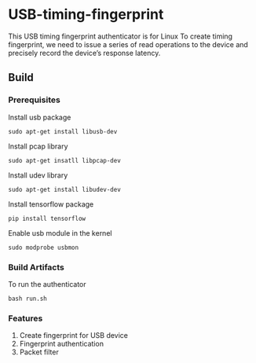 # USB-timing-fingerprint
This USB timing fingerprint authenticator is for Linux
To create timing fingerprint, we need to issue a series of read operations to the device and precisely record the device’s response latency.
## Build
### Prerequisites
Install usb package
```
sudo apt-get install libusb-dev
```

Install pcap library
```
sudo apt-get insatll libpcap-dev
```

Install udev library
```
sudo apt-get install libudev-dev
```
Install tensorflow package
```
pip install tensorflow
```
Enable usb module in the kernel
```
sudo modprobe usbmon
```

### Build Artifacts
To run the authenticator
```
bash run.sh
```
### Features
1. Create fingerprint for USB device
2. Fingerprint authentication
3. Packet filter

